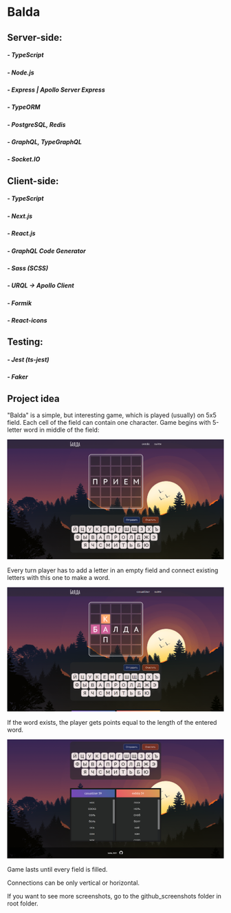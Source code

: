 # Balda

## Server-side:
##### - TypeScript
##### - Node.js
##### - Express | Apollo Server Express 
##### - TypeORM
##### - PostgreSQL, Redis
##### - GraphQL, TypeGraphQL
##### - Socket.IO

## Client-side:
##### - TypeScript
##### - Next.js
##### - React.js
##### - GraphQL Code Generator
##### - Sass (SCSS)
##### - URQL -> Apollo Client
##### - Formik
##### - React-icons

## Testing:
##### - Jest (ts-jest)
##### - Faker

## Project idea

"Balda" is a simple, but interesting game, which is played (usually) on 5x5 field. Each cell of the field can contain one character. 
Game begins with 5-letter word in middle of the field: 

![game created](https://github.com/tmelent/balda/blob/master/github_screenshots/genfield.PNG?raw=true)

Every turn player has to add a letter in an empty field and connect existing letters with this one to make a word.

![game created](https://github.com/tmelent/balda/blob/master/github_screenshots/turn.PNG?raw=true)

If the word exists, the player gets points equal to the length of the entered word.

![game created](https://github.com/tmelent/balda/blob/master/github_screenshots/scoretable_footer.PNG?raw=true)

Game lasts until every field is filled. 

Connections can be only vertical or horizontal.

If you want to see more screenshots, go to the github_screenshots folder in root folder.
